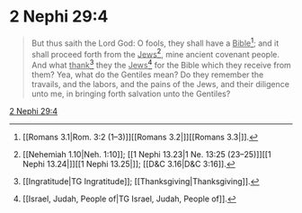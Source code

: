 # 2 Nephi 29:4

> But thus saith the Lord God: O fools, they shall have a <u>Bible</u>[^a]; and it shall proceed forth from the <u>Jews</u>[^b], mine ancient covenant people. And what <u>thank</u>[^c] they the <u>Jews</u>[^d] for the Bible which they receive from them? Yea, what do the Gentiles mean? Do they remember the travails, and the labors, and the pains of the Jews, and their diligence unto me, in bringing forth salvation unto the Gentiles?

[2 Nephi 29:4](https://www.churchofjesuschrist.org/study/scriptures/bofm/2-ne/29?lang=eng&id=p4#p4)


[^a]: [[Romans 3.1|Rom. 3:2 (1–3)]][[Romans 3.2|]][[Romans 3.3|]].  
[^b]: [[Nehemiah 1.10|Neh. 1:10]]; [[1 Nephi 13.23|1 Ne. 13:25 (23–25)]][[1 Nephi 13.24|]][[1 Nephi 13.25|]]; [[D&C 3.16|D&C 3:16]].  
[^c]: [[Ingratitude|TG Ingratitude]]; [[Thanksgiving|Thanksgiving]].  
[^d]: [[Israel, Judah, People of|TG Israel, Judah, People of]].  
